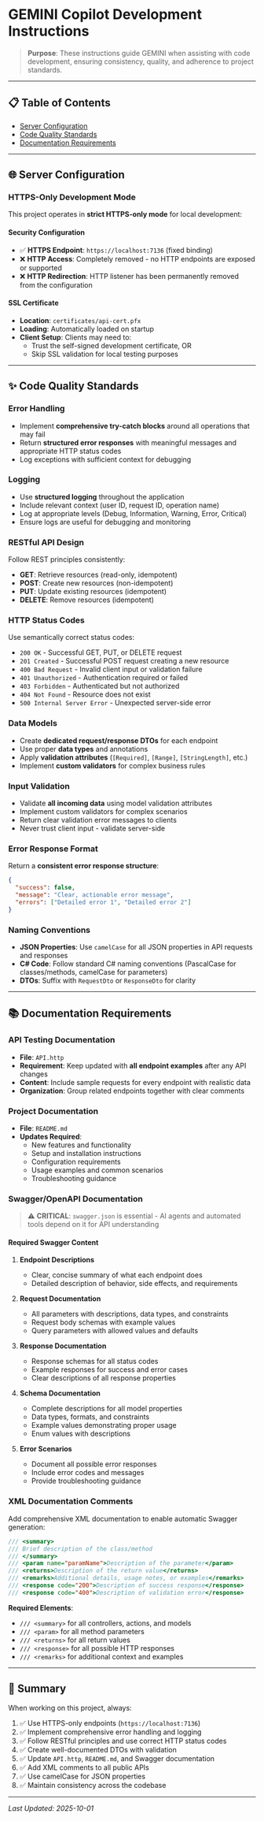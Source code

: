 # GEMINI Copilot Development Instructions

> **Purpose**: These instructions guide GEMINI when assisting with code development, ensuring consistency, quality, and adherence to project standards.

---

## 📋 Table of Contents
- [Server Configuration](#server-configuration)
- [Code Quality Standards](#code-quality-standards)
- [Documentation Requirements](#documentation-requirements)

---

## 🌐 Server Configuration

### HTTPS-Only Development Mode
This project operates in **strict HTTPS-only mode** for local development:

#### Security Configuration
- ✅ **HTTPS Endpoint**: `https://localhost:7136` (fixed binding)
- ❌ **HTTP Access**: Completely removed - no HTTP endpoints are exposed or supported
- ❌ **HTTP Redirection**: HTTP listener has been permanently removed from the configuration

#### SSL Certificate
- **Location**: `certificates/api-cert.pfx`
- **Loading**: Automatically loaded on startup
- **Client Setup**: Clients may need to:
  - Trust the self-signed development certificate, OR
  - Skip SSL validation for local testing purposes

---

## ✨ Code Quality Standards

### Error Handling
- Implement **comprehensive try-catch blocks** around all operations that may fail
- Return **structured error responses** with meaningful messages and appropriate HTTP status codes
- Log exceptions with sufficient context for debugging

### Logging
- Use **structured logging** throughout the application
- Include relevant context (user ID, request ID, operation name)
- Log at appropriate levels (Debug, Information, Warning, Error, Critical)
- Ensure logs are useful for debugging and monitoring

### RESTful API Design
Follow REST principles consistently:
- **GET**: Retrieve resources (read-only, idempotent)
- **POST**: Create new resources (non-idempotent)
- **PUT**: Update existing resources (idempotent)
- **DELETE**: Remove resources (idempotent)

### HTTP Status Codes
Use semantically correct status codes:
- `200 OK` - Successful GET, PUT, or DELETE request
- `201 Created` - Successful POST request creating a new resource
- `400 Bad Request` - Invalid client input or validation failure
- `401 Unauthorized` - Authentication required or failed
- `403 Forbidden` - Authenticated but not authorized
- `404 Not Found` - Resource does not exist
- `500 Internal Server Error` - Unexpected server-side error

### Data Models
- Create **dedicated request/response DTOs** for each endpoint
- Use proper **data types** and annotations
- Apply **validation attributes** (`[Required]`, `[Range]`, `[StringLength]`, etc.)
- Implement **custom validators** for complex business rules

### Input Validation
- Validate **all incoming data** using model validation attributes
- Implement custom validators for complex scenarios
- Return clear validation error messages to clients
- Never trust client input - validate server-side

### Error Response Format
Return a **consistent error response structure**:
```json
{
  "success": false,
  "message": "Clear, actionable error message",
  "errors": ["Detailed error 1", "Detailed error 2"]
}
```

### Naming Conventions
- **JSON Properties**: Use `camelCase` for all JSON properties in API requests and responses
- **C# Code**: Follow standard C# naming conventions (PascalCase for classes/methods, camelCase for parameters)
- **DTOs**: Suffix with `RequestDto` or `ResponseDto` for clarity

---

## 📚 Documentation Requirements

### API Testing Documentation
- **File**: `API.http`
- **Requirement**: Keep updated with **all endpoint examples** after any API changes
- **Content**: Include sample requests for every endpoint with realistic data
- **Organization**: Group related endpoints together with clear comments

### Project Documentation
- **File**: `README.md`
- **Updates Required**:
  - New features and functionality
  - Setup and installation instructions
  - Configuration requirements
  - Usage examples and common scenarios
  - Troubleshooting guidance

### Swagger/OpenAPI Documentation
> ⚠️ **CRITICAL**: `swagger.json` is essential - AI agents and automated tools depend on it for API understanding

#### Required Swagger Content
1. **Endpoint Descriptions**
   - Clear, concise summary of what each endpoint does
   - Detailed description of behavior, side effects, and requirements

2. **Request Documentation**
   - All parameters with descriptions, data types, and constraints
   - Request body schemas with example values
   - Query parameters with allowed values and defaults

3. **Response Documentation**
   - Response schemas for all status codes
   - Example responses for success and error cases
   - Clear descriptions of all response properties

4. **Schema Documentation**
   - Complete descriptions for all model properties
   - Data types, formats, and constraints
   - Example values demonstrating proper usage
   - Enum values with descriptions

5. **Error Scenarios**
   - Document all possible error responses
   - Include error codes and messages
   - Provide troubleshooting guidance

### XML Documentation Comments
Add comprehensive XML documentation to enable automatic Swagger generation:

```csharp
/// <summary>
/// Brief description of the class/method
/// </summary>
/// <param name="paramName">Description of the parameter</param>
/// <returns>Description of the return value</returns>
/// <remarks>Additional details, usage notes, or examples</remarks>
/// <response code="200">Description of success response</response>
/// <response code="400">Description of validation error</response>
```

**Required Elements**:
- `/// <summary>` for all controllers, actions, and models
- `/// <param>` for all method parameters
- `/// <returns>` for all return values
- `/// <response>` for all possible HTTP responses
- `/// <remarks>` for additional context and examples

---

## 🎯 Summary

When working on this project, always:
1. ✅ Use HTTPS-only endpoints (`https://localhost:7136`)
2. ✅ Implement comprehensive error handling and logging
3. ✅ Follow RESTful principles and use correct HTTP status codes
4. ✅ Create well-documented DTOs with validation
5. ✅ Update `API.http`, `README.md`, and Swagger documentation
6. ✅ Add XML comments to all public APIs
7. ✅ Use camelCase for JSON properties
8. ✅ Maintain consistency across the codebase

---

*Last Updated: 2025-10-01*
